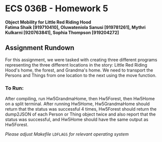 # ECS 036B - Homework 5
**Object Mobility for Little Red Riding Hood** <br>
**Fatima Shaik [919710410], Oluwateniola Sanusi [919781261], Mythri Kulkarni [920763841], Sophia Thompson [919204272]**

## Assignment Rundown

<p>For this assignment, we were tasked with creating three different 
  programs representing the three different locations in the story: Little 
  Red Riding Hood's home, the forest, and Grandma's home. We need to 
  transport the Persons and Things from one location to the next using the 
  move function.</p>

### To Run:
<p>After compiling, run Hw5GrandmaHome, then Hw5Forest, then Hw5Home on a split terminal. After running Hw5Home, Hw5GrandmaHome should return that the status was successful 4 times, Hw5Forest should return the dump2JSON of each Person or Thing object twice and also report that the status was successful, and Hw5Home should have the same output as Hw5Forest. </p>

*Please adjust Makefile* `LDFLAGS` *for relevant operating system*
